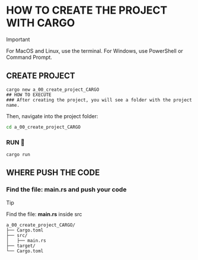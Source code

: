 # HOW TO CREATE THE PROJECT WITH CARGO

> [!IMPORTANT]
> For MacOS and Linux, use the terminal. For Windows, use PowerShell or Command Prompt.

## CREATE PROJECT
```
cargo new a_00_create_project_CARGO
## HOW TO EXECUTE
### After creating the project, you will see a folder with the project name.
```
Then, navigate into the project folder:
```bash
cd a_00_create_project_CARGO
```
### RUN 🚀
```
cargo run
```
## WHERE PUSH THE CODE

### Find the file: **main.rs** and push your code

> [!TIP]
> Find the file: **main.rs** inside src

```
a_00_create_project_CARGO/
├── Cargo.toml
├── src/
│   ├── main.rs
├── target/
└── Cargo.toml
```

